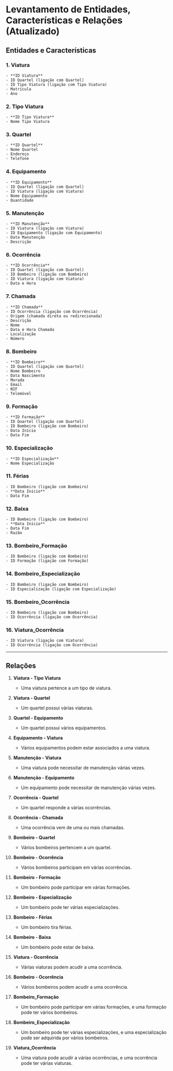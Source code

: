# Levantamento de Entidades, Características e Relações (Atualizado)

## Entidades e Características

### 1. **Viatura**

    - **ID Viatura**
    - ID Quartel (ligação com Quartel)
    - ID Tipo Viatura (ligação com Tipo Viatura)
    - Matrícula
    - Ano

### 2. **Tipo Viatura**

    - **ID Tipo Viatura**
    - Nome Tipo Viatura

### 3. **Quartel**

    - **ID Quartel**
    - Nome Quartel
    - Endereço
    - Telefone

### 4. **Equipamento**

    - **ID Equipamento**
    - ID Quartel (ligação com Quartel)
    - ID Viatura (ligação com Viatura)
    - Nome Equipamento
    - Quantidade

### 5. **Manutenção**

    - **ID Manutenção**
    - ID Viatura (ligação com Viatura)
    - ID Equipamento (ligação com Equipamento)
    - Data Manutenção
    - Descrição

### 6. **Ocorrência**

    - **ID Ocorrência**
    - ID Quartel (ligação com Quartel)
    - ID Bombeiro (ligação com Bombeiro)
    - ID Viatura (ligação com Viatura)
    - Data e Hora
    

### 7. **Chamada**

    - **ID Chamada**
    - ID Ocorrência (ligação com Ocorrência)
    - Origem (chamada direta ou redirecionada)
    - Descrição
    - Nome
    - Data e Hora Chamada
    - Localização
    - Número

### 8. **Bombeiro**

    - **ID Bombeiro**
    - ID Quartel (ligação com Quartel)
    - Nome Bombeiro
    - Data Nascimento
    - Morada
    - Email
    - NIF
    - Telemóvel

### 9. **Formação**

    - **ID Formação**
    - ID Quartel (ligação com Quartel)
    - ID Bombeiro (ligação com Bombeiro)
    - Data Início
    - Data Fim

### 10. **Especialização**

    - **ID Especialização**
    - Nome Especialização

### 11. **Férias**

    - ID Bombeiro (ligação com Bombeiro)
    - **Data Início**
    - Data Fim

### 12. **Baixa**

    - ID Bombeiro (ligação com Bombeiro)
    - **Data Início**
    - Data Fim
    - Razão

### 13. **Bombeiro_Formação**

    - ID Bombeiro (ligação com Bombeiro)
    - ID Formação (ligação com Formação)

### 14. **Bombeiro_Especialização**

    - ID Bombeiro (ligação com Bombeiro)
    - ID Especialização (ligação com Especialização)

### 15. **Bombeiro_Ocorrência**

    - ID Bombeiro (ligação com Bombeiro)
    - ID Ocorrência (ligação com Ocorrência)

### 16. **Viatura_Ocorrência**

    - ID Viatura (ligação com Viatura)
    - ID Ocorrência (ligação com Ocorrência)

---

## Relações

1. **Viatura - Tipo Viatura**
    - Uma viatura pertence a um tipo de viatura.

2. **Viatura - Quartel**
    - Um quartel possui várias viaturas.

3. **Quartel - Equipamento**
    - Um quartel possui vários equipamentos.

4. **Equipamento - Viatura**
    - Vários equipamentos podem estar associados a uma viatura.

5. **Manutenção - Viatura**
    - Uma viatura pode necessitar de manutenção várias vezes.

6. **Manutenção - Equipamento**
    - Um equipamento pode necessitar de manutenção várias vezes.

7. **Ocorrência - Quartel**
    - Um quartel responde a várias ocorrências.

8. **Ocorrência - Chamada**
    - Uma ocorrência vem de uma ou mais chamadas.

9. **Bombeiro - Quartel**
    - Vários bombeiros pertencem a um quartel.

10. **Bombeiro - Ocorrência**
    - Vários bombeiros participam em várias ocorrências.

11. **Bombeiro - Formação**
    - Um bombeiro pode participar em várias formações.

12. **Bombeiro - Especialização**
    - Um bombeiro pode ter várias especializações.

13. **Bombeiro - Férias**
    - Um bombeiro tira férias.

14. **Bombeiro - Baixa**
    - Um bombeiro pode estar de baixa.

15. **Viatura - Ocorrência**
    - Várias viaturas podem acudir a uma ocorrência.

16. **Bombeiro - Ocorrência**
    - Vários bombeiros podem acudir a uma ocorrência.

17. **Bombeiro_Formação**
    - Um bombeiro pode participar em várias formações, e uma formação pode ter vários bombeiros.

18. **Bombeiro_Especialização**
    - Um bombeiro pode ter várias especializações, e uma especialização pode ser adquirida por vários bombeiros.

19. **Viatura_Ocorrência**
    - Uma viatura pode acudir a várias ocorrências, e uma ocorrência pode ter várias viaturas.
